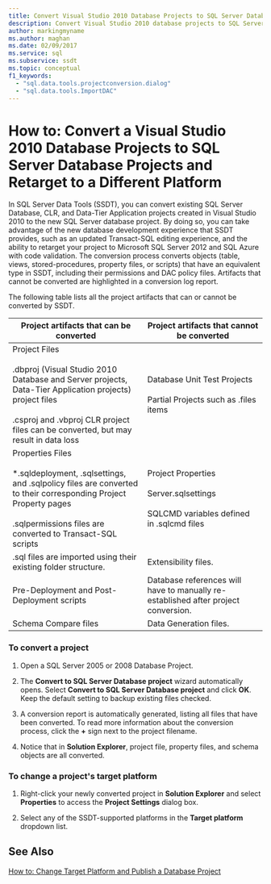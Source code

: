```yaml
---
title: Convert Visual Studio 2010 Database Projects to SQL Server Database Projects
description: Convert Visual Studio 2010 database projects to SQL Server projects, and retarget them to different platforms. View objects that SSDT can and cannot convert.
author: markingmyname
ms.author: maghan
ms.date: 02/09/2017
ms.service: sql
ms.subservice: ssdt
ms.topic: conceptual
f1_keywords:
  - "sql.data.tools.projectconversion.dialog"
  - "sql.data.tools.ImportDAC"
---
```


# How to: Convert a Visual Studio 2010 Database Projects to SQL Server Database Projects and Retarget to a Different Platform

In SQL Server Data Tools (SSDT), you can convert existing SQL Server Database, CLR, and Data-Tier Application projects created in Visual Studio 2010 to the new SQL Server database project. By doing so, you can take advantage of the new database development experience that SSDT provides, such as an updated Transact\-SQL editing experience, and the ability to retarget your project to Microsoft SQL Server 2012 and SQL Azure with code validation. The conversion process converts objects (table, views, stored-procedures, property files, or scripts) that have an equivalent type in SSDT, including their permissions and DAC policy files. Artifacts that cannot be converted are highlighted in a conversion log report.  
  
The following table lists all the project artifacts that can or cannot be converted by SSDT.  
  
|Project artifacts that can be converted|Project artifacts that cannot be converted|  
|-------------------------------------------|----------------------------------------------|  
|Project Files<br /><br />.dbproj (Visual Studio 2010 Database and Server projects, Data-Tier Application projects) project files<br /><br />.csproj and .vbproj CLR project files can be converted, but may result in data loss|Database Unit Test Projects<br /><br />Partial Projects such as .files items|  
|Properties Files<br /><br />*.sqldeployment, .sqlsettings, and .sqlpolicy files are converted to their corresponding Project Property pages<br /><br />.sqlpermissions files are converted to Transact\-SQL scripts|Project Properties<br /><br />Server.sqlsettings<br /><br />SQLCMD variables defined in .sqlcmd files|  
|.sql files are imported using their existing folder structure.|Extensibility files.|  
|Pre-Deployment and Post-Deployment scripts|Database references will have to manually re-established after project conversion.|  
|Schema Compare files|Data Generation files.|  
  
### To convert a project  
  
1.  Open a SQL Server 2005 or 2008 Database Project.  
  
2.  The **Convert to SQL Server Database project** wizard automatically opens. Select **Convert to SQL Server Database project** and click **OK**. Keep the default setting to backup existing files checked.  
  
3.  A conversion report is automatically generated, listing all files that have been converted. To read more information about the conversion process, click the **+** sign next to the project filename.  
  
4.  Notice that in **Solution Explorer**, project file, property files, and schema objects are all converted.  
  
### To change a project's target platform  
  
1.  Right-click your newly converted project in **Solution Explorer** and select **Properties** to access the **Project Settings** dialog box.  
  
2.  Select any of the SSDT-supported platforms in the **Target platform** dropdown list.  
  
## See Also  
[How to: Change Target Platform and Publish a Database Project](../ssdt/how-to-change-target-platform-and-publish-a-database-project.md)  
  

